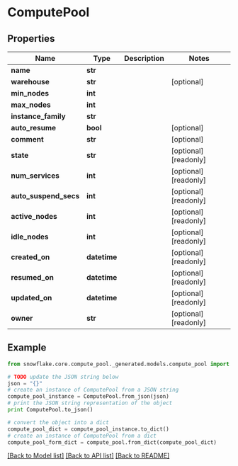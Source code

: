 # ComputePool


## Properties
Name | Type | Description | Notes
------------ | ------------- | ------------- | -------------
**name** | **str** |  | 
**warehouse** | **str** |  | [optional] 
**min_nodes** | **int** |  | 
**max_nodes** | **int** |  | 
**instance_family** | **str** |  | 
**auto_resume** | **bool** |  | [optional] 
**comment** | **str** |  | [optional] 
**state** | **str** |  | [optional] [readonly] 
**num_services** | **int** |  | [optional] [readonly] 
**auto_suspend_secs** | **int** |  | [optional] [readonly] 
**active_nodes** | **int** |  | [optional] [readonly] 
**idle_nodes** | **int** |  | [optional] [readonly] 
**created_on** | **datetime** |  | [optional] [readonly] 
**resumed_on** | **datetime** |  | [optional] [readonly] 
**updated_on** | **datetime** |  | [optional] [readonly] 
**owner** | **str** |  | [optional] [readonly] 

## Example

```python
from snowflake.core.compute_pool._generated.models.compute_pool import ComputePool

# TODO update the JSON string below
json = "{}"
# create an instance of ComputePool from a JSON string
compute_pool_instance = ComputePool.from_json(json)
# print the JSON string representation of the object
print ComputePool.to_json()

# convert the object into a dict
compute_pool_dict = compute_pool_instance.to_dict()
# create an instance of ComputePool from a dict
compute_pool_form_dict = compute_pool.from_dict(compute_pool_dict)
```
[[Back to Model list]](../README.md#documentation-for-models) [[Back to API list]](../README.md#documentation-for-api-endpoints) [[Back to README]](../README.md)


